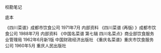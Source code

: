 校勘笔记

底本

《四川菜谱》成都市饮食公司 1971年7月 内部资料
《四川菜谱 (再版) 》成都市饮食公司 1988年7月 内部资料
《中国名菜谱 第七辑 四川名菜点》商业部饮食服务业管理局 1962年6月新1版 中国财政经济出版社
《重庆名菜谱》重庆市饮食服务公司 1960年5月 重庆人民出版社
